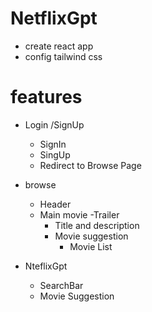 
 # NetflixGpt

- create react app
- config tailwind css


# features
- Login /SignUp
    - SignIn
    - SingUp
    - Redirect to Browse Page
 - browse 
    - Header
    - Main movie
        -Trailer
        - Title and description
        - Movie suggestion
            - Movie List

- NteflixGpt
    - SearchBar
    - Movie Suggestion
    
